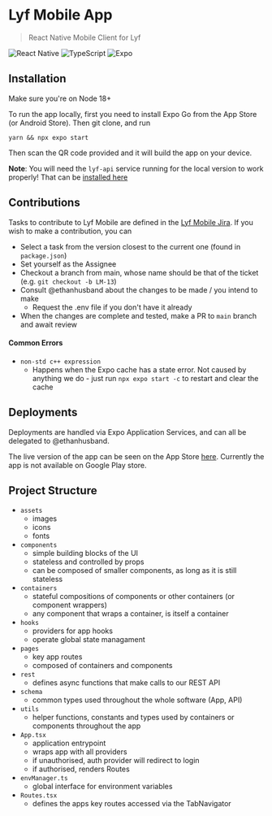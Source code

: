 # Lyf Mobile App

> React Native Mobile Client for Lyf

![React Native](https://img.shields.io/badge/react_native-%2320232a.svg?style=for-the-badge&logo=react&logoColor=%2361DAFB)
![TypeScript](https://img.shields.io/badge/typescript-%23007ACC.svg?style=for-the-badge&logo=typescript&logoColor=white)
![Expo](https://img.shields.io/badge/expo-1C1E24?style=for-the-badge&logo=expo&logoColor=#D04A37)

## Installation

Make sure you're on Node 18+

To run the app locally, first you need to install Expo Go from the App Store (or Android Store).
Then git clone, and run

```
yarn && npx expo start
```

Then scan the QR code provided and it will build the app on your device.

**Note**: You will need the `lyf-api` service running for the local version to work properly! That can be [installed here](https://github.com/Lyf-Planner/lyf-api)

## Contributions

Tasks to contribute to Lyf Mobile are defined in the [Lyf Mobile Jira](https://lyf-planner.atlassian.net/jira/software/projects/LM/boards/8/backlog?versions=visible). If you wish to make a contribution, you can

- Select a task from the version closest to the current one (found in `package.json`)
- Set yourself as the Assignee
- Checkout a branch from main, whose name should be that of the ticket (e.g. `git checkout -b LM-13`)
- Consult @ethanhusband about the changes to be made / you intend to make
  - Request the .env file if you don't have it already
- When the changes are complete and tested, make a PR to `main` branch and await review

#### Common Errors

- `non-std c++ expression`
  - Happens when the Expo cache has a state error. Not caused by anything we do - just run `npx expo start -c` to restart and clear the cache

## Deployments

Deployments are handled via Expo Application Services, and can all be delegated to @ethanhusband.

The live version of the app can be seen on the App Store [here](https://apps.apple.com/au/app/lyf/id6470702288). Currently the app is not available on Google Play store.

## Project Structure

- `assets`
  - images
  - icons
  - fonts
- `components`
  - simple building blocks of the UI
  - stateless and controlled by props
  - can be composed of smaller components, as long as it is still stateless
- `containers`
  - stateful compositions of components or other containers (or component wrappers)
  - any component that wraps a container, is itself a container
- `hooks` 
  - providers for app hooks
  - operate global state managament
- `pages`
  - key app routes
  - composed of containers and components
- `rest`
  - defines async functions that make calls to our REST API
- `schema`
  - common types used throughout the whole software (App, API)
- `utils`
  - helper functions, constants and types used by containers or components throughout the app
- `App.tsx`
  - application entrypoint
  - wraps app with all providers
  - if unauthorised, auth provider will redirect to login 
  - if authorised, renders Routes
- `envManager.ts`
  - global interface for environment variables
- `Routes.tsx`
  - defines the apps key routes accessed via the TabNavigator


